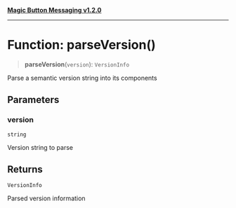[**Magic Button Messaging v1.2.0**](../README.md)

***

# Function: parseVersion()

> **parseVersion**(`version`): `VersionInfo`

Parse a semantic version string into its components

## Parameters

### version

`string`

Version string to parse

## Returns

`VersionInfo`

Parsed version information
